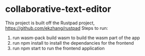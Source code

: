 # collaborative-text-editor
This project is built off the Rustpad project, https://github.com/ekzhang/rustpad
Steps to run:
1. run wasm-pack build wasm to build the wasm part of the app
2. run npm install to install the dependancies for the frontend
3. run npm start to run the frontend application
